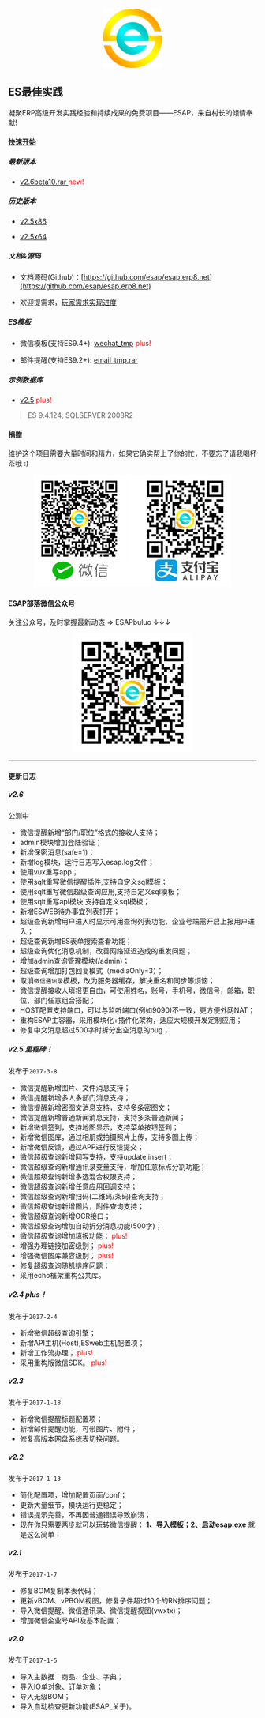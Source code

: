 <p align="center">
  <img src="./img/logo.png" width="120">
</p>

## ES最佳实践
凝聚ERP高级开发实践经验和持续成果的免费项目——ESAP，来自村长的倾情奉献!

#### [快速开始](s0.md)

##### 最新版本
* <a href="./build/esap2.6beta10.rar" target="_blank">v2.6beta10.rar </a><span style="color:red"> new!</span>

##### 历史版本
* <a href="./build/esap2.5x86.rar" target="_blank">v2.5x86</a>

* <a href="./build/esap2.5x64.rar" target="_blank">v2.5x64</a>

##### 文档&源码

* 文档源码(Github)：[https://github.com/esap/esap.erp8.net](https://github.com/esap/esap.erp8.net) 

* 欢迎提需求，[玩家需求实现进度](ref.md)

##### ES模板

* 微信模板(支持ES9.4+): <a href="./db/wechat_tmp.rar" target="_blank">wechat_tmp</a> <span style="color:red">plus!</span>

* 邮件提醒(支持ES9.2+): <a href="./db/email_tmp.rar" target="_blank">email_tmp.rar</a> 

##### 示例数据库

* <a href="./db/esap2.0.rar" target="_blank">v2.5</a> <span style="color:red">plus!</span>

> ES 9.4.124; SQLSERVER 2008R2

#### 捐赠
维护这个项目需要大量时间和精力，如果它确实帮上了你的忙，不要忘了请我喝杯茶哦 :)

<p align="center">
  <img src="./img/esap_pay.png" width="400">
</p>

#### ESAP部落微信公众号
关注公众号，及时掌握最新动态 => ESAPbuluo ↓↓↓

<p align="center">
  <img src="./img/wx.jpg" width="240">
</p>

<hr />

#### 更新日志

##### v2.6
公测中

* 微信提醒新增“部门/职位”格式的接收人支持；
* admin模块增加登陆验证；
* 新增保密消息(safe=1)；
* 新增log模块，运行日志写入esap.log文件；
* 使用vux重写app；
* 使用sqlt重写微信提醒插件,支持自定义sql模板；
* 使用sqlt重写微信超级查询应用,支持自定义sql模板；
* 使用sqlt重写api模块,支持自定义sql模板；
* 新增ESWEB待办事宜列表打开；
* 超级查询新增用户进入时显示可用查询列表功能，企业号端需开启上报用户进入；
* 超级查询新增ES表单搜索查看功能；
* 超级查询优化消息机制，改善网络延迟造成的重发问题；
* 增加admin查询管理模块(/admin)；
* 超级查询增加打包回复模式（mediaOnly=3）；
* 取消`微信通讯录`模板，改为服务器缓存，解决重名和同步等烦恼；
* 微信提醒接收人填报更自由，可使用姓名，账号，手机号，微信号，邮箱，职位，部门任意组合搭配；
* HOST配置支持端口，可以与监听端口(例如9090)不一致，更方便外网NAT；
* 重构ESAP主容器，采用模块化+插件化架构，适应大规模开发定制应用；
* 修复中文消息超过500字时拆分出空消息的bug；

##### v2.5 里程碑！
发布于`2017-3-8`

* 微信提醒新增图片、文件消息支持；
* 微信提醒新增多人多部门消息支持；
* 微信提醒新增密图文消息支持，支持多条密图文；
* 微信提醒新增普通新闻消息支持，支持多条普通新闻；
* 新增微信签到，支持地图显示，支持菜单按钮签到；
* 新增微信图库，通过相册或拍摄照片上传，支持多图上传；
* 新增微信反馈，通过APP进行反馈提交；
* 微信超级查询新增回写支持，支持update,insert；
* 微信超级查询新增通讯录变量支持，增加任意标点分割功能；
* 微信超级查询新增多选混合权限支持；
* 微信超级查询新增任意应用回调支持；
* 微信超级查询新增扫码(二维码/条码)查询支持；
* 微信超级查询新增图片，附件查询支持；
* 微信超级查询新增OCR接口；
* 微信超级查询增加自动拆分消息功能(500字)；
* 微信超级查询增加填报功能； <span style="color:red">plus!</span>
* 增强办理链接加密级别； <span style="color:red">plus!</span>
* 增强微信图库兼容级别； <span style="color:red">plus!</span>
* 修复超级查询随机排序问题；
* 采用echo框架重构公共库。

##### v2.4 plus！
发布于`2017-2-4`

* 新增微信超级查询引擎；
* 新增API主机(Host),ESweb主机配置项；
* 新增工作流办理； <span style="color:red">plus!</span>
* 采用重构版微信SDK。 <span style="color:red">plus!</span>

##### v2.3
发布于`2017-1-18`

* 新增微信提醒标题配置项；  
* 新增邮件提醒功能，可带图片、附件；  
* 修复高版本网盘系统表切换问题。

##### v2.2
发布于`2017-1-13`

* 简化配置项，增加配置页面/conf；  
* 更新大量细节，模块运行更稳定；
* 错误提示完善，不再因普通错误导致崩溃；  
* 现在你只需要两步就可以玩转微信提醒： **1、导入模板；2、启动esap.exe** 就是这么简单！

##### v2.1
发布于`2017-1-7`

* 修复BOM复制本表代码；  
* 更新vBOM、vPBOM视图，修复子件超过10个的RN排序问题；  
* 导入微信提醒、微信通讯录、微信提醒视图(vwxtx)；    
* 增加微信企业号API及基本配置； 

##### v2.0 
发布于`2017-1-5`

* 导入主数据：商品、企业、字典；  
* 导入IO单对象、订单对象；  
* 导入无级BOM；  
* 导入自动检查更新功能(ESAP_关于)。

